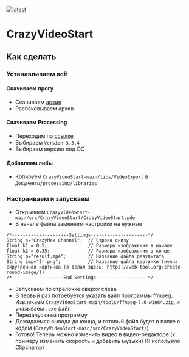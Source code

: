 [![latest](https://img.shields.io/github/v/release/Crazy-Max-Blog/CrazyHC595.svg?color=brightgreen)](https://codeload.github.com/Crazy-Max-Blog/CrazyHC595/zip/refs/heads/main)

# CrazyVideoStart

## Как сделать

### Устанавливаем всё
#### Скачиваем прогу
  - Скачиваем [архив](https://github.com/Crazy-Max-Blog/CrazyVideoStart/archive/refs/tags/v0.1.zip)
  - Распаковываем архив
  
#### Скачиваем Processing
  - Переходим по [ссылке](https://processing.org/releases)
  - Выбираем `Version 3.5.4`
  - Выбираем версию под ОС
  
#### Добавляем либы
  - Копируем `CrazyVideoStart-main/libs/VideoExport` в `Документы/processing/libraries`

### Настраиваем и запускаем
  - Открываем `CrazyVideoStart-main/src/CrazyVideoStart/CrazyVideoStart.pde`
  - В начале файла заменяем настройки на нужные
```
/*---------------------Settings---------------------*/
String s="CrazyMax Channel";  // Строка снизу
float k1 = 0.5;               // Размеры изображения в начале
float k2 = 0.35;              // Размеры изображения в конце
String p="result.mp4";        // Название файла результата
String imp="lr.png";          // Название файла картинки (нужна скруглённая картинка (я делал здесь: https://web-tool.org/create-round-image/))
/*-------------------End Settings-------------------*/
```
  - Запускаем по стрелочке сверху слева
  - В первый раз потребуется указать вайл программы ffmpeg. Извлекаем `CrazyVideoStart-main/tools/ffmpeg-7.0-win64.zip`, и указываем `.exe` файл
  - Перезапускаем программу
  - Дожидаемся вывода до конца, и готовый файл будет в папке с кодом (`CrazyVideoStart-main/src/CrazyVideoStart/`)
  - Готово! Теперь можно изменить видео в видео-редакторе (к примеру изменить скорость и добавить музыки) (Я использую Clipchamp)
